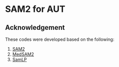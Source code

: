 # SAM2 for AUT


## Acknowledgement
These codes were developed based on the following:
1. [SAM2](https://github.com/facebookresearch/sam2)
2. [MedSAM2](https://github.com/bowang-lab/MedSAM/tree/MedSAM2)
3. [SamLP](https://github.com/Dinghaoxuan/SamLP)
